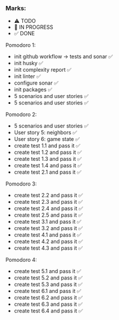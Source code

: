 ### Marks:
- ⚠ TODO
- 🚧 IN PROGRESS
- ✅ DONE

Pomodoro 1:
- init github workflow -> tests and sonar ✅
- init husky ✅
- init complexity report ✅
- init linter ✅
- configure sonar ✅
- init packages ✅
- 5 scenarios and user stories ✅
- 5 scenarios and user stories ✅

Pomodoro 2:
- 5 scenarios and user stories ✅
- User story 5: neighbors ✅
- User story 6: game state ✅
- create test 1.1 and pass it  ✅
- create test 1.2 and pass it  ✅
- create test 1.3 and pass it  ✅
- create test 1.4 and pass it  ✅
- create test 2.1 and pass it  ✅

Pomodoro 3:

- create test 2.2 and pass it  ✅
- create test 2.3 and pass it  ✅
- create test 2.4 and pass it  ✅
- create test 2.5 and pass it  ✅
- create test 3.1 and pass it  ✅
- create test 3.2 and pass it  ✅
- create test 4.1 and pass it  ✅
- create test 4.2 and pass it  ✅
- create test 4.3 and pass it  ✅

Pomodoro 4:

- create test 5.1 and pass it  ✅
- create test 5.2 and pass it  ✅
- create test 5.3 and pass it  ✅
- create test 6.1 and pass it  ✅
- create test 6.2 and pass it  ✅ 
- create test 6.3 and pass it  ✅ 
- create test 6.4 and pass it  ✅ 